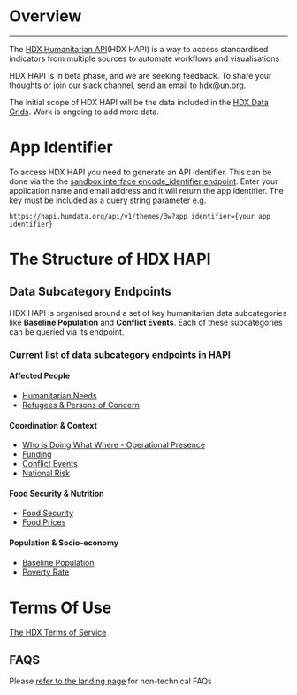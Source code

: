 # Overview

---

The [HDX Humanitarian API](https://dev.data-humdata-org.ahconu.org/hapi)(HDX HAPI) is a way to access standardised indicators from multiple sources to automate workflows and visualisations

HDX HAPI is in beta phase, and we are seeking feedback. To share your thoughts or join our slack channel, send an email to [hdx@un.org](hdx@un.org).

The initial scope of HDX HAPI will be the data included in the [HDX Data Grids](https://data.humdata.org/dashboards/overview-of-data-grids). Work is ongoing to add more data.

# App Identifier

To access HDX HAPI you need to generate an API identifier. This can be done via the the [sandbox interface encode_identifier endpoint](https://hapi.humdata.org/docs#/Utility/get_encoded_identifier_api_v1_encode_identifier_get). Enter your application name and email address and it will return the app identifier. The key must be included as a query string parameter e.g.

```
https://hapi.humdata.org/api/v1/themes/3w?app_identifier={your app identifier}
```

# The Structure of HDX HAPI

## Data Subcategory Endpoints
HDX HAPI is organised around a set of key humanitarian data subcategories like **Baseline Population** and **Conflict Events**. Each of these subcategories can be queried via its endpoint.

### Current list of data subcategory endpoints in HAPI

#### Affected People

- [Humanitarian Needs](https://hapi.humdata.org/docs#/Affected%20people/get_humanitarian_needs_api_v1_affected_people_humanitarian_needs_get)
- [Refugees & Persons of Concern](https://hapi.humdata.org/docs#/Affected%20people/get_refugees_api_v1_affected_people_refugees_get)

#### Coordination & Context

- [Who is Doing What Where - Operational Presence](https://hapi.humdata.org/docs#/3W%20Operational%20Presence/get_operational_presences_api_v1_coordination_context_operational_presence_get)
- [Funding](https://hapi.humdata.org/docs#/Funding/get_fundings_api_v1_coordination_context_funding_get)
- [Conflict Events](https://hapi.humdata.org/docs#/Conflict%20Events/get_conflict_events_api_v1_coordination_context_conflict_event_get)
- [National Risk](https://hapi.humdata.org/docs#/National%20Risk/get_national_risks_api_v1_coordination_context_national_risk_get)

#### Food Security & Nutrition

- [Food Security](https://hapi.humdata.org/docs#/Food%20Security%20%26%20Nutrition/get_food_security_api_v1_food_food_security_get)
- [Food Prices](https://hapi.humdata.org/docs#/Food%20Security%20%26%20Nutrition/get_food_prices_api_v1_food_food_price_get)

#### Population & Socio-economy

- [Baseline Population](https://hapi.humdata.org/docs#/Baseline%20Population/get_populations_api_v1_population_social_population_get)
- [Poverty Rate](https://hapi.humdata.org/docs#/Baseline%20Population/get_poverty_rates_api_v1_population_social_poverty_rate_get)

# Terms Of Use

[The HDX Terms of Service](https://data.humdata.org/faqs/terms)

## FAQS

Please [refer to the landing page](https://dev.data-humdata-org.ahconu.org/hapi) for non-technical FAQs
